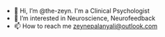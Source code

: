 - 👋 Hi, I’m @the-zeyn. I'm a Clinical Psychologist
- 👀 I’m interested in Neuroscience, Neurofeedback
- 📫 How to reach me zeynepalanyali@outlook.com

<!---
the-zeyn/the-zeyn is a ✨ special ✨ repository because its `README.md` (this file) appears on your GitHub profile.
You can click the Preview link to take a look at your changes.
--->
